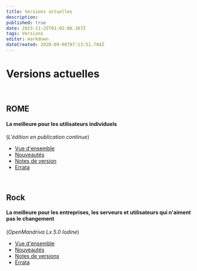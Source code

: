 ```yaml
---
title: Versions actuelles
description: 
published: true
date: 2023-11-25T01:02:06.367Z
tags: Versions
editor: markdown
dateCreated: 2020-09-08T07:13:51.704Z
---
```


# Versions actuelles
<br>

## ROME
#### La meilleure pour les utilisateurs individuels
(*L'édition en publication continue*)
- [Vue d'ensemble](/distribution/releases/rome)
- [Nouveautés](/distribution/releases/rome/new)
- [Notes de version](/distribution/releases/rome/notes)
- [Errata](/distribution/releases/rome/errata)
<br>

## Rock
#### La meilleure pour les entreprises, les serveurs et utilisateurs qui n'aiment pas le changement
(*OpenMandriva Lx 5.0 Iodine*)

- [Vue d'ensemble](/distribution/releases/omlx50)
- [Nouveautés](/distribution/releases/omlx50/new)
- [Notes de versions](/distribution/releases/omlx50/notes)
- [Errata](/distribution/releases/omlx50/errata)
<br>



